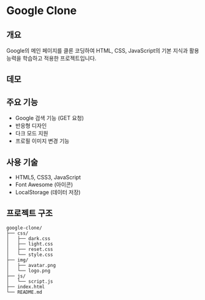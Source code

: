 # Google Clone

## 개요
Google의 메인 페이지를 클론 코딩하여 HTML, CSS, JavaScript의 기본 지식과 활용 능력을 학습하고 적용한 프로젝트입니다.

## 데모

## 주요 기능
- Google 검색 기능 (GET 요청)
- 반응형 디자인
- 다크 모드 지원
- 프로필 이미지 변경 기능

## 사용 기술
- HTML5, CSS3, JavaScript
- Font Awesome (아이콘)
- LocalStorage (데이터 저장)

## 프로젝트 구조
```plaintext
google-clone/
├── css/
│   ├── dark.css
│   ├── light.css
│   ├── reset.css
│   └── style.css
├── img/
│   ├── avatar.png
│   └── logo.png
├── js/
│   └── script.js
├── index.html
└── README.md

